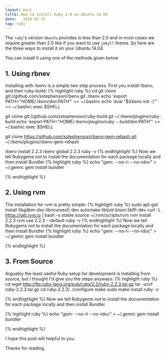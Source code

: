 ```yaml
---
layout: post
title: How to install Ruby 2.0 on Ubuntu 14.04
date:   2016-01-31 
tag: ruby
---
```


The `ruby`'s version `Ubuntu` provides is less than 2.0 and in most cases we require greater than 2.0 like if you want to use `jekyll` theme. So here are the three ways to install it on your Ubuntu 14.04. 

You can install it using one of the methods given below

## 1. Using rbnev 
Installing with rbenv is a simple two step process. First you install rbenv, and then ruby-build:
{% highlight ruby %}
cd
git clone git://github.com/sstephenson/rbenv.git .rbenv
echo 'export PATH="$HOME/.rbenv/bin:$PATH"' >> ~/.bashrc
echo 'eval "$(rbenv init -)"' >> ~/.bashrc
exec $SHELL

git clone git://github.com/sstephenson/ruby-build.git ~/.rbenv/plugins/ruby-build
echo 'export PATH="$HOME/.rbenv/plugins/ruby-build/bin:$PATH"' >> ~/.bashrc
exec $SHELL

git clone https://github.com/sstephenson/rbenv-gem-rehash.git ~/.rbenv/plugins/rbenv-gem-rehash

rbenv install 2.2.3
rbenv global 2.2.3
ruby -v
{% endhighlight %}
Now we tell Rubygems not to install the documentation for each package locally and then install Bundler
{% highlight ruby %}
echo "gem: --no-ri --no-rdoc" > ~/.gemrc
gem install bundler


{% endhighlight %}



## 2. Using rvm

The installation for rvm is pretty simple:
{% highlight ruby %}
sudo apt-get install libgdbm-dev libncurses5-dev automake libtool bison libffi-dev
curl -L https://get.rvm.io | bash -s stable
source ~/.rvm/scripts/rvm
rvm install 2.2.3
rvm use 2.2.3 --default
ruby -v
{% endhighlight %}
Now we tell Rubygems not to install the documentation for each package locally and then install Bundler
{% highlight ruby %}
echo "gem: --no-ri --no-rdoc" > ~/.gemrc
gem install bundler

{% endhighlight %}




## 3. From Source


Arguably the least useful Ruby setup for development is installing from source, but I thought I'd give you the steps anyways:
{% highlight ruby %}
cd
wget http://ftp.ruby-lang.org/pub/ruby/2.2/ruby-2.2.3.tar.gz
tar -xzvf ruby-2.2.3.tar.gz
cd ruby-2.2.3/
./configure
make
sudo make install
ruby -v

{% endhighlight %}
Now we tell Rubygems not to install the documentation for each package locally and then install Bundler


{% highlight ruby %}
echo "gem: --no-ri --no-rdoc" > ~/.gemrc
gem install bundler

{% endhighlight %}


I hope this post will helpful to you.

Thanks for reading.







